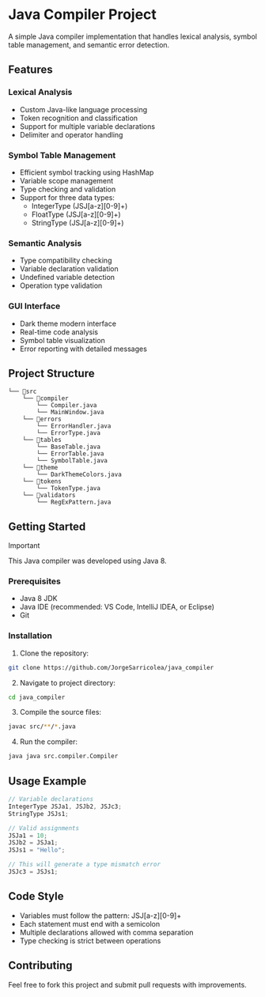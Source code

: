# Java Compiler Project

A simple Java compiler implementation that handles lexical analysis, symbol table management, and semantic error detection.

## Features

### Lexical Analysis

- Custom Java-like language processing
- Token recognition and classification
- Support for multiple variable declarations
- Delimiter and operator handling

### Symbol Table Management

- Efficient symbol tracking using HashMap
- Variable scope management
- Type checking and validation
- Support for three data types:
  - IntegerType (JSJ[a-z][0-9]+)
  - FloatType (JSJ[a-z][0-9]+)
  - StringType (JSJ[a-z][0-9]+)

### Semantic Analysis

- Type compatibility checking
- Variable declaration validation
- Undefined variable detection
- Operation type validation

### GUI Interface

- Dark theme modern interface
- Real-time code analysis
- Symbol table visualization
- Error reporting with detailed messages

## Project Structure

```
└── 📁src
    └── 📁compiler
        └── Compiler.java
        └── MainWindow.java
    └── 📁errors
        └── ErrorHandler.java
        └── ErrorType.java
    └── 📁tables
        └── BaseTable.java
        └── ErrorTable.java
        └── SymbolTable.java
    └── 📁theme
        └── DarkThemeColors.java
    └── 📁tokens
        └── TokenType.java
    └── 📁validators
        └── RegExPattern.java
```

## Getting Started

> [!IMPORTANT]
> This Java compiler was developed using Java 8.

### Prerequisites

- Java 8 JDK
- Java IDE (recommended: VS Code, IntelliJ IDEA, or Eclipse)
- Git

### Installation

1. Clone the repository:

```bash
git clone https://github.com/JorgeSarricolea/java_compiler
```

2. Navigate to project directory:

```bash
cd java_compiler
```

3. Compile the source files:

```bash
javac src/**/*.java
```

4. Run the compiler:

```bash
java java src.compiler.Compiler
```

## Usage Example

```java
// Variable declarations
IntegerType JSJa1, JSJb2, JSJc3;
StringType JSJs1;

// Valid assignments
JSJa1 = 10;
JSJb2 = JSJa1;
JSJs1 = "Hello";

// This will generate a type mismatch error
JSJc3 = JSJs1;
```

## Code Style

- Variables must follow the pattern: JSJ[a-z][0-9]+
- Each statement must end with a semicolon
- Multiple declarations allowed with comma separation
- Type checking is strict between operations

## Contributing

Feel free to fork this project and submit pull requests with improvements.
